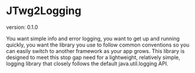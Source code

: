 JTwg2Logging
==============
version: 0.1.0

You want simple info and error logging, you want to get up and running quickly, you want the library you use to follow common conventions so you can easily switch to another framework as your app grows. 
This library is designed to meet this stop gap need for a lightweight, relatively simple, logging library that closely follows the default java.util.logging API.
